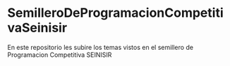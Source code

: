 # SemilleroDeProgramacionCompetitivaSeinisir
En este repositorio les subire los temas vistos en el semillero de Programacion Competitiva SEINISIR
